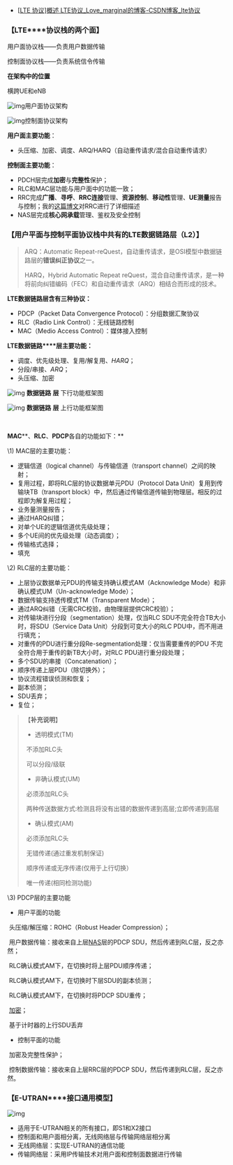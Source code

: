 - [[LTE 协议\]概述 LTE协议_Love_marginal的博客-CSDN博客_lte协议](https://blog.csdn.net/m0_37495408/article/details/104902603)

### 【**LTE****协议栈的两个面**】

用户面协议栈——负责用户数据传输

控制面协议栈——负责系统信令传输

**在架构中的位置**

横跨UE和eNB

 

![img](https://img-blog.csdnimg.cn/20200316171958505.png?x-oss-process=image/watermark,type_ZmFuZ3poZW5naGVpdGk,shadow_10,text_aHR0cHM6Ly9ibG9nLmNzZG4ubmV0L20wXzM3NDk1NDA4,size_16,color_FFFFFF,t_70)用户面协议架构

![img](https://img-blog.csdnimg.cn/202003161719118.png?x-oss-process=image/watermark,type_ZmFuZ3poZW5naGVpdGk,shadow_10,text_aHR0cHM6Ly9ibG9nLmNzZG4ubmV0L20wXzM3NDk1NDA4,size_16,color_FFFFFF,t_70)控制面协议架构

**用户面主要功能**：

- 头压缩、加密、调度、ARQ/HARQ（自动重传请求/混合自动重传请求）

**控制面主要功能**：

- PDCH层完成**加密**与**完整性**保护；
- RLC和MAC层功能与用户面中的功能一致；
- RRC完成**广播**、**寻呼**、**RRC连接**管理、**资源控制**、**移动性**管理、**UE测量**报告与控制；我的[这篇博文](https://blog.csdn.net/m0_37495408/article/details/104878269)对RRC进行了详细描述
- NAS层完成**核心网承载**管理、鉴权及安全控制

### 【**用户平面与控制平面协议栈中共有的****LTE数据****链路层（L2）**】

> ARQ：Automatic Repeat-reQuest，自动重传请求，是OSI模型中数据链路层的**错误纠正协议**之一。
>
> HARQ，Hybrid Automatic Repeat reQuest，混合自动重传请求，是一种将前向纠错编码（FEC）和自动重传请求（ARQ）相结合而形成的技术。

**LTE数据链路****层****含有三种协议：**

- PDCP（Packet Data Convergence Protocol）：分组数据汇聚协议
- RLC（Radio Link Control）：无线链路控制
- MAC（Medio Access Control）：媒体接入控制

**LTE数据链路****层主要功能：**

- 调度、优先级处理、复用/解复用、*HARQ*；
- 分段/串接、*ARQ*；
- 头压缩、加密

![img](https://imgconvert.csdnimg.cn/aHR0cHM6Ly9pbWFnZXMwLmNuYmxvZ3MuY29tL2kvNTA5Mzc0LzIwMTQwNy8yMzE3NTI1MjcxMzk5MTIueC1wbmc?x-oss-process=image/format,png) **数据链路** **层** 下行功能框架图

 

 

![img](https://imgconvert.csdnimg.cn/aHR0cHM6Ly9pbWFnZXMwLmNuYmxvZ3MuY29tL2kvNTA5Mzc0LzIwMTQwNy8yMzE3NTQxMTcyOTQ4MzkueC1wbmc?x-oss-process=image/format,png) **数据链路** **层** 上行功能框架图

​                  

**MAC****、****RLC****、****PDCP****各自的功能如下：**

\1) MAC层的主要功能：

- 逻辑信道（logical channel）与传输信道（transport channel）之间的映射；
- 复用过程，即将RLC层的协议数据单元PDU（Protocol Data Unit）复用到传输块TB（transport block）中，然后通过传输信道传输到物理层。相反的过程即为解复用过程；
- 业务量测量报告；
- 通过HARQ纠错；
- 对单个UE的逻辑信道优先级处理；
- 多个UE间的优先级处理（动态调度）；
- 传输格式选择；
- 填充

\2) RLC层的主要功能：

- 上层协议数据单元PDU的传输支持确认模式AM（Acknowledge Mode）和非确认模式UM（Un-acknowledge Mode）；
- 数据传输支持透传模式TM（Transparent Mode）；
- 通过ARQ纠错（无需CRC校验，由物理层提供CRC校验）；
- 对传输块进行分段（segmentation）处理，仅当RLC SDU不完全符合TB大小时，将SDU（Service Data Unit）分段到可变大小的RLC PDU中，而不用进行填充；
- 对重传的PDU进行重分段Re-segmentation处理：仅当需要重传的PDU 不完全符合用于重传的新TB大小时，对RLC PDU进行重分段处理；
- 多个SDU的串接（Concatenation）；
- 顺序传递上层PDU（除切换外）；
- 协议流程错误侦测和恢复；
- 副本侦测；
- SDU丢弃；
- 复位；

> 【**补充说明**】
>
> - 透明模式(TM)
>
> ​       不添加RLC头
>
> ​       可以分段/级联
>
> - 非确认模式(UM)
>
> ​      必须添加RLC头
>
> ​      两种传送数据方式:检测且将没有出错的数据传递到高层;立即传递到高层
>
> - 确认模式(AM)
>
> ​      必须添加RLC头
>
> ​      无错传递(通过重发机制保证)
>
> ​      顺序传递或无序传递(仅用于上行切换）
>
> ​      唯一传递(相同检测功能)

\3) PDCP层的主要功能

-  用户平面的功能

​        头压缩/解压缩：ROHC（Robust Header Compression）；

​        用户数据传输：接收来自上层[NAS](https://so.csdn.net/so/search?q=NAS&spm=1001.2101.3001.7020)层的PDCP SDU，然后传递到RLC层，反之亦然；

​        RLC确认模式AM下，在切换时将上层PDU顺序传递；

​        RLC确认模式AM下，在切换时下层SDU的副本侦测；

​        RLC确认模式AM下，在切换时将PDCP SDU重传；

​        [加密](https://so.csdn.net/so/search?q=加密&spm=1001.2101.3001.7020)；

​        基于计时器的上行SDU丢弃

- 控制平面的功能

​        加密及完整性保护；

​        控制数据传输：接收来自上层RRC层的PDCP SDU，然后传递到RLC层，反之亦然。

### 【**E-UTRAN****接口通用模型**】

![img](https://imgconvert.csdnimg.cn/aHR0cHM6Ly9pbWFnZXMwLmNuYmxvZ3MuY29tL2kvNTA5Mzc0LzIwMTQwNy8yMzE4MDEwNjg1NDMxMTYueC1wbmc?x-oss-process=image/format,png)

- 适用于E-UTRAN相关的所有接口，即S1和X2接口
- 控制面和用户面相分离，无线网络层与传输网络层相分离
- 无线网络层：实现E-UTRAN的通信功能
- 传输网络层：采用IP传输技术对用户面和控制面数据进行传输